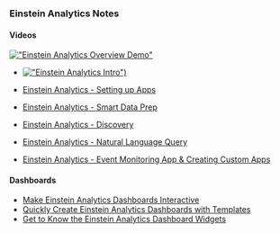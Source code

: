 ### Einstein Analytics Notes

#### Videos


[!["Einstein Analytics Overview Demo"](https://img.youtube.com/vi/R07CtsAmrd0/0.jpg)](https://www.youtube.com/watch?v=R07CtsAmrd0 "Einstein Analytics Overview Demo")


- [!["Einstein Analytics Intro")](https://img.youtube.com/vi/qqhlueaTyWQl/0.jpg)](https://www.youtube.com/watch?v=qqhlueaTyWQl "Einstein Analytics Intro")

- [Einstein Analytics - Setting up Apps](https://www.youtube.com/watch?v=49-buxIS3Tw)
- [Einstein Analytics - Smart Data Prep](https://www.youtube.com/watch?v=QPoWsrhOrpQ)
- [Einstein Analytics - Discovery](https://www.youtube.com/watch?v=Ev895wkofX4)
- [Einstein Analytics - Natural Language Query](https://www.youtube.com/watch?v=kNEoNAKlOls)
- [Einstein Analytics - Event Monitoring App & Creating Custom Apps](https://www.youtube.com/watch?v=TWpGVzspk0s)


####  Dashboards
- [Make Einstein Analytics Dashboards Interactive](https://www.youtube.com/watch?v=MAvOSYs8YC8)
- [Quickly Create Einstein Analytics Dashboards with Templates](https://www.youtube.com/watch?v=Yv97TFhwF60)
- [Get to Know the Einstein Analytics Dashboard Widgets](https://www.youtube.com/watch?v=_CKlsYUva5w)
